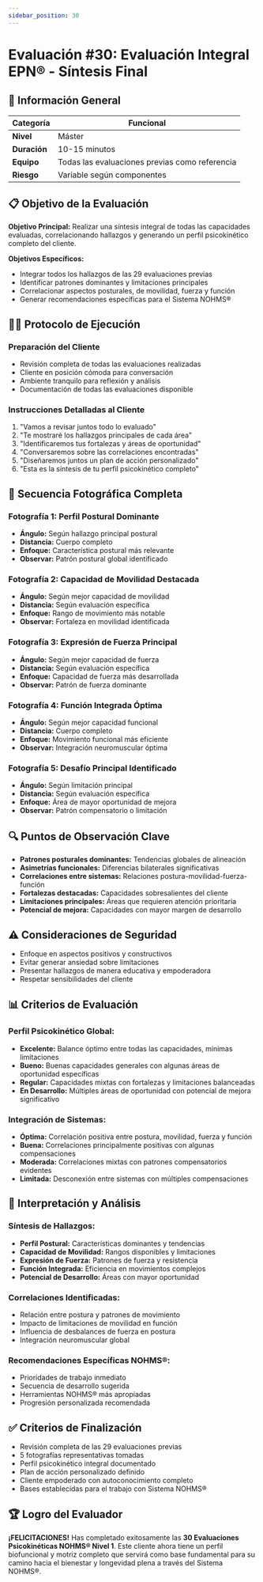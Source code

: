 ```yaml
---
sidebar_position: 30
---
```


# Evaluación #30: Evaluación Integral EPN® - Síntesis Final

## 🎯 Información General
| **Categoría** | Funcional |
|---|---|
| **Nivel** | Máster |
| **Duración** | 10-15 minutos |
| **Equipo** | Todas las evaluaciones previas como referencia |
| **Riesgo** | Variable según componentes |

## 📋 Objetivo de la Evaluación
**Objetivo Principal:** Realizar una síntesis integral de todas las capacidades evaluadas, correlacionando hallazgos y generando un perfil psicokinético completo del cliente.

**Objetivos Específicos:**
- Integrar todos los hallazgos de las 29 evaluaciones previas
- Identificar patrones dominantes y limitaciones principales
- Correlacionar aspectos posturales, de movilidad, fuerza y función
- Generar recomendaciones específicas para el Sistema NOHMS®

## 🏃‍♂️ Protocolo de Ejecución

### **Preparación del Cliente**
- Revisión completa de todas las evaluaciones realizadas
- Cliente en posición cómoda para conversación
- Ambiente tranquilo para reflexión y análisis
- Documentación de todas las evaluaciones disponible

### **Instrucciones Detalladas al Cliente**
1. "Vamos a revisar juntos todo lo evaluado"
2. "Te mostraré los hallazgos principales de cada área"
3. "Identificaremos tus fortalezas y áreas de oportunidad"
4. "Conversaremos sobre las correlaciones encontradas"
5. "Diseñaremos juntos un plan de acción personalizado"
6. "Esta es la síntesis de tu perfil psicokinético completo"

## 📸 Secuencia Fotográfica Completa

### **Fotografía 1: Perfil Postural Dominante**
- **Ángulo:** Según hallazgo principal postural
- **Distancia:** Cuerpo completo
- **Enfoque:** Característica postural más relevante
- **Observar:** Patrón postural global identificado

### **Fotografía 2: Capacidad de Movilidad Destacada**
- **Ángulo:** Según mejor capacidad de movilidad
- **Distancia:** Según evaluación específica
- **Enfoque:** Rango de movimiento más notable
- **Observar:** Fortaleza en movilidad identificada

### **Fotografía 3: Expresión de Fuerza Principal**
- **Ángulo:** Según mejor capacidad de fuerza
- **Distancia:** Según evaluación específica
- **Enfoque:** Capacidad de fuerza más desarrollada
- **Observar:** Patrón de fuerza dominante

### **Fotografía 4: Función Integrada Óptima**
- **Ángulo:** Según mejor capacidad funcional
- **Distancia:** Cuerpo completo
- **Enfoque:** Movimiento funcional más eficiente
- **Observar:** Integración neuromuscular óptima

### **Fotografía 5: Desafío Principal Identificado**
- **Ángulo:** Según limitación principal
- **Distancia:** Según evaluación específica
- **Enfoque:** Área de mayor oportunidad de mejora
- **Observar:** Patrón compensatorio o limitación

## 🔍 Puntos de Observación Clave
- **Patrones posturales dominantes:** Tendencias globales de alineación
- **Asimetrías funcionales:** Diferencias bilaterales significativas
- **Correlaciones entre sistemas:** Relaciones postura-movilidad-fuerza-función
- **Fortalezas destacadas:** Capacidades sobresalientes del cliente
- **Limitaciones principales:** Áreas que requieren atención prioritaria
- **Potencial de mejora:** Capacidades con mayor margen de desarrollo

## ⚠️ Consideraciones de Seguridad
- Enfoque en aspectos positivos y constructivos
- Evitar generar ansiedad sobre limitaciones
- Presentar hallazgos de manera educativa y empoderadora
- Respetar sensibilidades del cliente

## 📊 Criterios de Evaluación

### **Perfil Psicokinético Global:**
- **Excelente:** Balance óptimo entre todas las capacidades, mínimas limitaciones
- **Bueno:** Buenas capacidades generales con algunas áreas de oportunidad específicas
- **Regular:** Capacidades mixtas con fortalezas y limitaciones balanceadas
- **En Desarrollo:** Múltiples áreas de oportunidad con potencial de mejora significativo

### **Integración de Sistemas:**
- **Óptima:** Correlación positiva entre postura, movilidad, fuerza y función
- **Buena:** Correlaciones principalmente positivas con algunas compensaciones
- **Moderada:** Correlaciones mixtas con patrones compensatorios evidentes
- **Limitada:** Desconexión entre sistemas con múltiples compensaciones

## 🎯 Interpretación y Análisis

### **Síntesis de Hallazgos:**
- **Perfil Postural:** Características dominantes y tendencias
- **Capacidad de Movilidad:** Rangos disponibles y limitaciones
- **Expresión de Fuerza:** Patrones de fuerza y resistencia
- **Función Integrada:** Eficiencia en movimientos complejos
- **Potencial de Desarrollo:** Áreas con mayor oportunidad

### **Correlaciones Identificadas:**
- Relación entre postura y patrones de movimiento
- Impacto de limitaciones de movilidad en función
- Influencia de desbalances de fuerza en postura
- Integración neuromuscular global

### **Recomendaciones Específicas NOHMS®:**
- Prioridades de trabajo inmediato
- Secuencia de desarrollo sugerida
- Herramientas NOHMS® más apropiadas
- Progresión personalizada recomendada

## ✅ Criterios de Finalización
- Revisión completa de las 29 evaluaciones previas
- 5 fotografías representativas tomadas
- Perfil psicokinético integral documentado
- Plan de acción personalizado definido
- Cliente empoderado con autoconocimiento completo
- Bases establecidas para el trabajo con Sistema NOHMS®

## 🏆 Logro del Evaluador
**¡FELICITACIONES!** Has completado exitosamente las **30 Evaluaciones Psicokinéticas NOHMS® Nivel 1**. Este cliente ahora tiene un perfil biofuncional y motriz completo que servirá como base fundamental para su camino hacia el bienestar y longevidad plena a través del Sistema NOHMS®.

